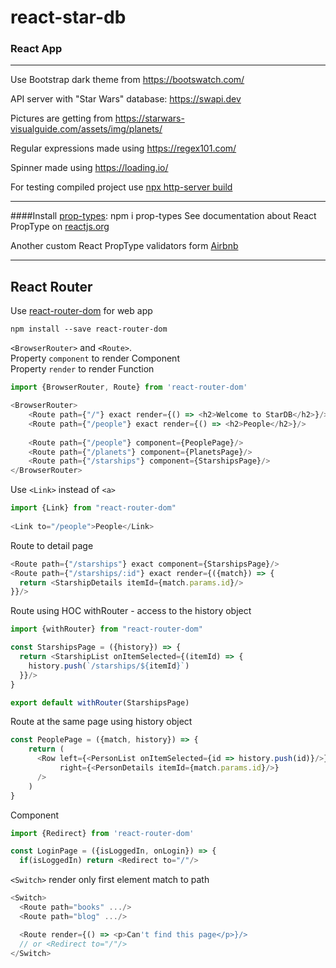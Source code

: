 # react-star-db
### React App
___
Use Bootstrap dark theme from https://bootswatch.com/

API server with "Star Wars" database: https://swapi.dev

Pictures are getting from https://starwars-visualguide.com/assets/img/planets/

Regular expressions made using https://regex101.com/

Spinner made using https://loading.io/

For testing compiled project use [npx http-server build](https://www.npmjs.com/package/http-server)
___
####Install [prop-types](https://www.npmjs.com/package/prop-types): npm i prop-types
See documentation about React PropType on [reactjs.org](https://reactjs.org/docs/typechecking-with-proptypes.html)

Another custom React PropType validators form [Airbnb](https://github.com/airbnb/prop-types)
___
## React Router
Use [react-router-dom](https://www.npmjs.com/package/react-router-dom) for web app
```
npm install --save react-router-dom
```
`<BrowserRouter>` and `<Route>`.\
Property `component` to render Component\
Property `render` to render Function
```javascript   
import {BrowserRouter, Route} from 'react-router-dom'

<BrowserRouter>
    <Route path={"/"} exact render={() => <h2>Welcome to StarDB</h2>}/>
    <Route path={"/people"} exact render={() => <h2>People</h2>}/>
    
    <Route path={"/people"} component={PeoplePage}/>
    <Route path={"/planets"} component={PlanetsPage}/>
    <Route path={"/starships"} component={StarshipsPage}/>
</BrowserRouter>              
```
Use `<Link>` instead of `<a>`
```javascript  
import {Link} from "react-router-dom"
   
<Link to="/people">People</Link>
```
Route to detail page
```javascript
<Route path={"/starships"} exact component={StarshipsPage}/>
<Route path={"/starships/:id"} exact render={({match}) => {
  return <StarshipDetails itemId={match.params.id}/>
}}/>
```
Route using HOC withRouter - access to the history object

```javascript
import {withRouter} from "react-router-dom"

const StarshipsPage = ({history}) => {
  return <StarshipList onItemSelected={(itemId) => {
    history.push(`/starships/${itemId}`)
  }}/>
}

export default withRouter(StarshipsPage)
```
Route at the same page using history object
```javascript
const PeoplePage = ({match, history}) => {
    return (
      <Row left={<PersonList onItemSelected={id => history.push(id)}/>}
           right={<PersonDetails itemId={match.params.id}/>}
      />
    )
}
```
Component <Redirect>
```javascript
import {Redirect} from 'react-router-dom'

const LoginPage = ({isLoggedIn, onLogin}) => {
  if(isLoggedIn) return <Redirect to="/"/>
```
`<Switch>` render only first element match to path
```javascript
<Switch>
  <Route path="books" .../>
  <Route path="blog" .../>

  <Route render={() => <p>Can't find this page</p>}/>
  // or <Redirect to="/"/>
</Switch>
```